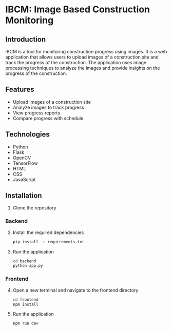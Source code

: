 # IBCM: Image Based Construction Monitoring

## Introduction
IBCM is a tool for monitoring construction progress using images. It is a web application that allows users to upload images of a construction site and track the progress of the construction. The application uses image processing techniques to analyze the images and provide insights on the progress of the construction.

## Features
- Upload images of a construction site
- Analyze images to track progress
- View progress reports
- Compare progress with schedule

## Technologies
- Python
- Flask
- OpenCV
- TensorFlow
- HTML
- CSS
- JavaScript

## Installation
1. Clone the repository

### Backend
2. Install the required dependencies
    ```cmd
    pip install -r requirements.txt
    ```
3. Run the application
    ```cmd
    cd backend
    python app.py
    ```
### Frontend
4. Open a new terminal and navigate to the frontend directory
    ```cmd
    cd frontend
    npm install
    ```

5. Run the application
    ```cmd
    npm run dev
    ```